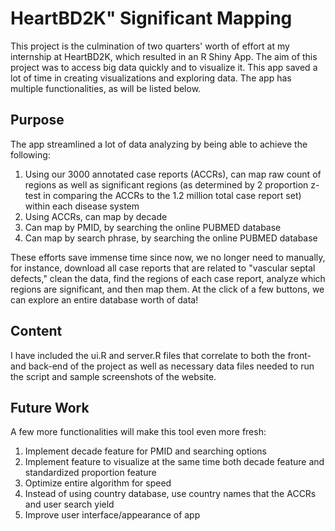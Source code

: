 # HeartBD2K" Significant Mapping
This project is the culmination of two quarters' worth of effort at my internship at HeartBD2K, which resulted in an R Shiny App. The aim of this project was to access big data quickly and to visualize it. This app saved a lot of time in creating visualizations and exploring data. The app has multiple functionalities, as will be listed below.

## Purpose
The app streamlined a lot of data analyzing by being able to achieve the following:
1. Using our 3000 annotated case reports (ACCRs), can map raw count of regions as well as significant regions (as determined by 2 proportion z-test in comparing the ACCRs to the 1.2 million total case report set) within each disease system
2. Using ACCRs, can map by decade
3. Can map by PMID, by searching the online PUBMED database
4. Can map by search phrase, by searching the online PUBMED database

These efforts save immense time since now, we no longer need to manually, for instance, download all case reports that are related to "vascular septal defects," clean the data, find the regions of each case report, analyze which regions are significant, and then map them. At the click of a few buttons, we can explore an entire database worth of data!

## Content
I have included the ui.R and server.R files that correlate to both the front- and back-end of the project as well as necessary data files needed to run the script and sample screenshots of the website.

## Future Work
A few more functionalities will make this tool even more fresh:
1. Implement decade feature for PMID and searching options
2. Implement feature to visualize at the same time both decade feature and standardized proportion feature
3. Optimize entire algorithm for speed
4. Instead of using country database, use country names that the ACCRs and user search yield
5. Improve user interface/appearance of app
